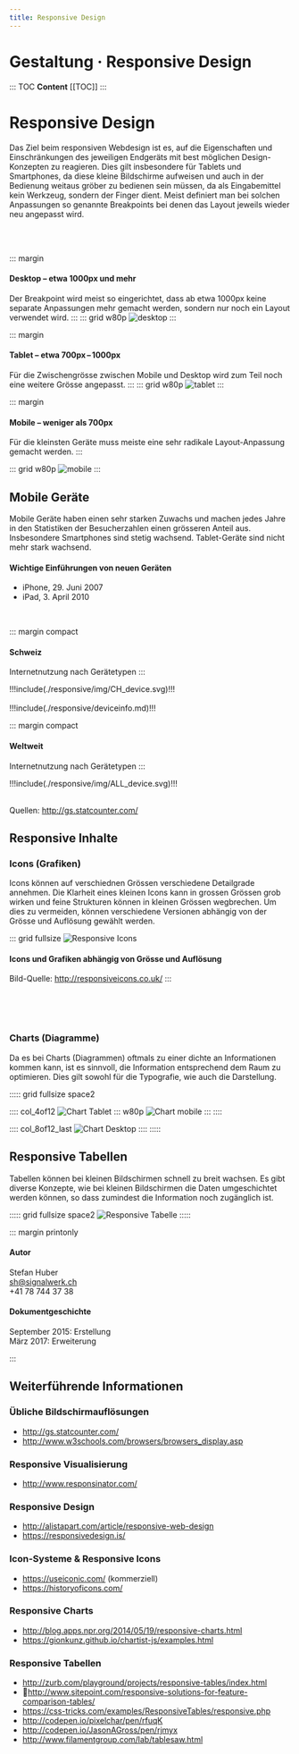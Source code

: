 ```yaml
---
title: Responsive Design
---
```

# Gestaltung · Responsive Design

::: TOC
**Content**
[[TOC]]
:::
<div class='header'></div>


# Responsive Design
Das Ziel beim responsiven Webdesign ist es, auf die Eigenschaften und Einschränkungen des jeweiligen Endgeräts mit best möglichen Design-Konzepten zu reagieren. Dies gilt insbesondere für Tablets und Smartphones, da diese kleine Bildschirme aufweisen und auch in der Bedienung weitaus gröber zu bedienen sein müssen, da als Eingabemittel kein Werkzeug, sondern der Finger dient.
Meist definiert man bei solchen Anpassungen so genannte Breakpoints bei denen das Layout jeweils wieder neu angepasst wird.

<br>
<br>

::: margin
#### Desktop – etwa 1000px und mehr
Der Breakpoint wird meist so
eingerichtet, dass ab etwa 1000px
keine separate Anpassungen
mehr gemacht werden, sondern nur noch ein Layout verwendet wird.
:::
::: grid w80p
![desktop](./img/desktop.svg)
:::
<br>


::: margin
#### Tablet – etwa 700px – 1000px
Für die Zwischengrösse zwischen
Mobile und Desktop wird zum Teil noch eine weitere Grösse angepasst.
:::
::: grid w80p
![tablet](./img/tablet.svg)
:::
<br>


::: margin
#### Mobile – weniger als 700px 
Für die kleinsten Geräte muss
meiste eine sehr radikale Layout-Anpassung gemacht werden.
:::

::: grid w80p
![mobile](./img/mobile.svg)
:::


<div class='header'></div>

## Mobile Geräte
Mobile Geräte haben einen sehr starken Zuwachs und machen jedes Jahre in den Statistiken der Besucherzahlen einen grösseren Anteil aus. Insbesondere Smartphones sind stetig wachsend. Tablet-Geräte sind nicht mehr stark wachsend.

#### Wichtige Einführungen von neuen Geräten
* iPhone, 29. Juni 2007
* iPad, 3. April 2010

<br>

::: margin compact
#### Schweiz
Internetnutzung
nach Gerätetypen
:::

<div class="ct-golden-section box">
!!!include(./responsive/img/CH_device.svg)!!!
</div>

<br>
!!!include(./responsive/deviceinfo.md)!!!



::: margin compact
#### Weltweit
Internetnutzung
nach Gerätetypen
:::
<div class="ct-golden-section box">
!!!include(./responsive/img/ALL_device.svg)!!!
</div>



<br>

Quellen: http://gs.statcounter.com/

<div class='header'></div>


## Responsive Inhalte
### Icons (Grafiken)
Icons können auf verschiednen Grössen verschiedene Detailgrade annehmen. Die Klarheit eines kleinen Icons kann in grossen Grössen grob wirken und feine Strukturen können in kleinen Grössen wegbrechen. Um dies zu vermeiden, können verschiedene Versionen abhängig von der Grösse und Auflösung gewählt werden.


::: grid fullsize
![Responsive Icons](./img/homeIcon.svg)

#### Icons und Grafiken abhängig von Grösse und Auflösung
Bild-Quelle: http://responsiveicons.co.uk/
:::

<br>
<br>
<br>

### Charts (Diagramme)
Da es bei Charts (Diagrammen) oftmals zu einer dichte an Informationen kommen kann, ist es sinnvoll, die Information entsprechend dem Raum zu optimieren. Dies gilt sowohl für die Typografie, wie auch die Darstellung.



::::: grid fullsize space2

:::: col_4of12
![Chart Tablet](./img/chartM.png)
::: w80p
![Chart mobile](./img/chartS.png)
:::
::::

:::: col_8of12_last
![Chart Desktop](./img/chartL.png)
::::
:::::


<div class='header'></div>

## Responsive Tabellen
Tabellen können bei kleinen Bildschirmen schnell zu breit wachsen. Es gibt diverse Konzepte, wie bei kleinen Bildschirmen die Daten umgeschichtet werden können, so dass zumindest die Information noch zugänglich ist.


::::: grid fullsize space2
![Responsive Tabelle](./img/table.svg)
:::::



<div class='header'></div>



::: margin printonly
#### Autor
Stefan Huber  
sh@signalwerk.ch  
+41 78 744 37 38

#### Dokumentgeschichte
September 2015: Erstellung  
März 2017: Erweiterung

:::

## Weiterführende Informationen



### Übliche Bildschirmauflösungen
* http://gs.statcounter.com/
* http://www.w3schools.com/browsers/browsers_display.asp

### Responsive Visualisierung
* http://www.responsinator.com/

### Responsive Design
* http://alistapart.com/article/responsive-web-design
* https://responsivedesign.is/

### Icon-Systeme & Responsive Icons
* https://useiconic.com/ (kommerziell)
* https://historyoficons.com/

### Responsive Charts
* http://blog.apps.npr.org/2014/05/19/responsive-charts.html
* https://gionkunz.github.io/chartist-js/examples.html

### Responsive Tabellen
* http://zurb.com/playground/projects/responsive-tables/index.html
* http://www.sitepoint.com/responsive-solutions-for-feature-comparison-tables/
* https://css-tricks.com/examples/ResponsiveTables/responsive.php
* http://codepen.io/pixelchar/pen/rfuqK
* http://codepen.io/JasonAGross/pen/rjmyx
* http://www.filamentgroup.com/lab/tablesaw.html
